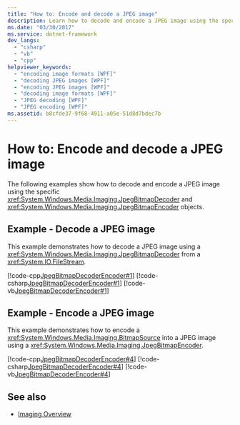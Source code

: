 ```yaml
---
title: "How to: Encode and decode a JPEG image"
description: Learn how to decode and encode a JPEG image using the specific JpegBitmapDecoder and JpegBitmapEncoder objects.
ms.date: "03/30/2017"
ms.service: dotnet-framework
dev_langs: 
  - "csharp"
  - "vb"
  - "cpp"
helpviewer_keywords: 
  - "encoding image formats [WPF]"
  - "decoding JPEG images [WPF]"
  - "encoding JPEG images [WPF]"
  - "decoding image formats [WPF]"
  - "JPEG decoding [WPF]"
  - "JPEG encoding [WPF]"
ms.assetid: b8cfde37-9f68-4911-a05e-51d8d7bdec7b
---
```

# How to: Encode and decode a JPEG image

The following examples show how to decode and encode a JPEG image using the specific <xref:System.Windows.Media.Imaging.JpegBitmapDecoder> and <xref:System.Windows.Media.Imaging.JpegBitmapEncoder> objects.

## Example - Decode a JPEG image

This example demonstrates how to decode a JPEG image using a <xref:System.Windows.Media.Imaging.JpegBitmapDecoder> from a <xref:System.IO.FileStream>.

[!code-cpp[JpegBitmapDecoderEncoder#1](~/samples/snippets/cpp/VS_Snippets_Wpf/JpegBitmapDecoderEncoder/CPP/jpegencoderdecoder.cpp#1)]
[!code-csharp[JpegBitmapDecoderEncoder#1](~/samples/snippets/csharp/VS_Snippets_Wpf/JpegBitmapDecoderEncoder/CSharp/JpegEncoderDecoder.cs#1)]
[!code-vb[JpegBitmapDecoderEncoder#1](~/samples/snippets/visualbasic/VS_Snippets_Wpf/JpegBitmapDecoderEncoder/VB/JpegEncoderDecoder.vb#1)]

## Example - Encode a JPEG image

This example demonstrates how to encode a <xref:System.Windows.Media.Imaging.BitmapSource> into a JPEG image using a <xref:System.Windows.Media.Imaging.JpegBitmapEncoder>.

[!code-cpp[JpegBitmapDecoderEncoder#4](~/samples/snippets/cpp/VS_Snippets_Wpf/JpegBitmapDecoderEncoder/CPP/jpegencoderdecoder.cpp#4)]
[!code-csharp[JpegBitmapDecoderEncoder#4](~/samples/snippets/csharp/VS_Snippets_Wpf/JpegBitmapDecoderEncoder/CSharp/JpegEncoderDecoder.cs#4)]
[!code-vb[JpegBitmapDecoderEncoder#4](~/samples/snippets/visualbasic/VS_Snippets_Wpf/JpegBitmapDecoderEncoder/VB/JpegEncoderDecoder.vb#4)]

## See also

- [Imaging Overview](imaging-overview.md)
